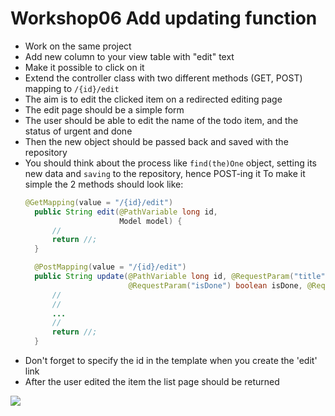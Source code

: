 # Workshop06 Add updating function

- Work on the same project
- Add new column to your view table with "edit" text
- Make it possible to click on it
- Extend the controller class with two different methods (GET, POST) mapping to `/{id}/edit`
- The aim is to edit the clicked item on a redirected editing page
- The edit page should be a simple form
- The user should be able to edit the name of the todo item, and the status of urgent and done
- Then the new object should be passed back and saved with the repository
- You should think about the process like `find(the)One` object, setting its new data and `saving` to the repository, hence POST-ing it
To make it simple the 2 methods should look like:
  ```java
  @GetMapping(value = "/{id}/edit")
    public String edit(@PathVariable long id,
                       Model model) {
        //
        return //;
    }

    @PostMapping(value = "/{id}/edit")
    public String update(@PathVariable long id, @RequestParam("title") String title,
                         @RequestParam("isDone") boolean isDone, @RequestParam("isUrgent") boolean isUrgent) {
        //
        //
        ...
        //
        return //;
    }
    ```
- Don't forget to specify the id in the template when you create the 'edit' link
- After the user edited the item the list page should be returned

<img src="../assets/EditTodos.PNG">
